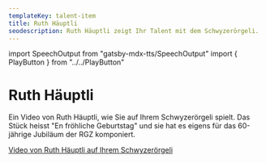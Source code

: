 ```yaml
---
templateKey: talent-item
title: Ruth Häuptli
seodescription: Ruth Häuptli zeigt Ihr Talent mit dem Schwyzerörgeli.
---
```

import SpeechOutput from "gatsby-mdx-tts/SpeechOutput"
import { PlayButton } from "../../PlayButton"

<SpeechOutput id="talent-ruth-häuptli" customPlayButton={PlayButton}>

# Ruth Häuptli

Ein Video von Ruth Häuptli, wie Sie auf Ihrem Schwyzerörgeli spielt. Das Stück heisst "En fröhliche Geburtstag" und sie hat es eigens für das 60-jährige Jubiläum der RGZ komponiert. 

[Video von Ruth Häuptli auf Ihrem Schwyzerörgeli](https://www.youtube-nocookie.com/embed/PW-Jr6wkyK8)

</SpeechOutput>
